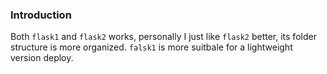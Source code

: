 ### Introduction
Both `flask1` and `flask2` works, personally I just like `flask2` better, its folder structure is more organized. `falsk1` is more suitbale for a lightweight version deploy.